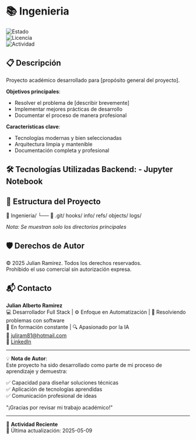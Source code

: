 <h1 style="font-size: 2em">📚 Ingenieria</h1>  

![Estado](https://img.shields.io/badge/📝_Planificación-blue)  
![Licencia](https://img.shields.io/badge/Licencia-MIT-green)  
![Actividad](https://img.shields.io/badge/%F0%9F%94%84_%C3%9Altima_Actividad-2025--05--09-lightgrey)  

## 📋 Descripción

Proyecto académico desarrollado para [propósito general del proyecto].

**Objetivos principales**:
- Resolver el problema de [describir brevemente]
- Implementar mejores prácticas de desarrollo
- Documentar el proceso de manera profesional

**Características clave**:
- Tecnologías modernas y bien seleccionadas
- Arquitectura limpia y mantenible
- Documentación completa y profesional

## 🛠 Tecnologías Utilizadas  **Backend**:  - Jupyter Notebook  

## 📂 Estructura del Proyecto
📁 Ingenieria/
    └── 📂 .git/
        hooks/
        info/
        refs/
        objects/
        logs/

*Nota: Se muestran solo los directorios principales*

## 🛡️ Derechos de Autor  

© 2025 Julian Ramirez. Todos los derechos reservados.  
Prohibido el uso comercial sin autorización expresa.  

## 📬 Contacto   

**Julian Alberto Ramirez**  
💻 Desarrollador Full Stack | ⚙️ Enfoque en Automatización | 🧩 Resolviendo problemas con software  
🚀 En formación constante | 🔍 Apasionado por la IA  
📧 [juliram81@hotmail.com](mailto:juliram81@hotmail.com)  
🔗 [LinkedIn](https://linkedin.com/in/julianramirezc)  

---  

💡 **Nota de Autor**:  
Este proyecto ha sido desarrollado como parte de mi proceso de aprendizaje y demuestra:  

✅ Capacidad para diseñar soluciones técnicas  
✅ Aplicación de tecnologías aprendidas  
✅ Comunicación profesional de ideas  

"¡Gracias por revisar mi trabajo académico!"  

---  

📅 **Actividad Reciente**  
🔹 Última actualización: 2025-05-09 
